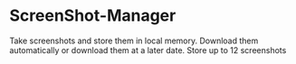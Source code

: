# ScreenShot-Manager

Take screenshots and store them in local memory. Download them automatically or download them at a later date. Store up to 12 screenshots
